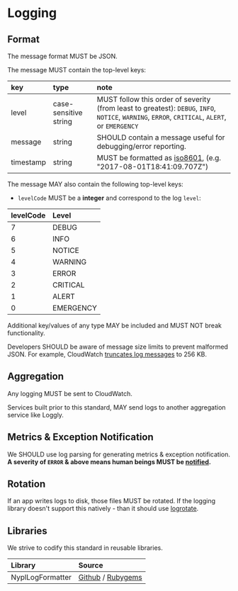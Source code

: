 # Logging

## Format

The message format MUST be JSON.

The message MUST contain the top-level keys:

| key            | type                 | note
| :------------- | :-------------       | :-------------
| level          | case-sensitive string| MUST follow this order of severity (from least to greatest): `DEBUG`, `INFO`, `NOTICE`, `WARNING`, `ERROR`, `CRITICAL`, `ALERT`, or `EMERGENCY`
| message        | string               |SHOULD contain a message useful for debugging/error reporting.
| timestamp      | string               |MUST be formatted as [iso8601](https://en.wikipedia.org/wiki/ISO_8601), (e.g. "2017-08-01T18:41:09.707Z")

The message MAY also contain the following top-level keys:

- `levelCode` MUST be a **integer** and correspond to the log `level`:

| levelCode      | Level          |
| :------------- | :------------- |
| 7              | DEBUG          |
| 6              | INFO           |
| 5              | NOTICE         |
| 4              | WARNING        |
| 3              | ERROR          |
| 2              | CRITICAL       |
| 1              | ALERT          |
| 0              | EMERGENCY      |

Additional key/values of any type MAY be included and MUST NOT break functionality.

Developers SHOULD be aware of message size limits to prevent malformed JSON. For example, CloudWatch [truncates log messages](http://docs.aws.amazon.com/AmazonCloudWatch/latest/logs/cloudwatch_limits_cwl.html) to 256 KB.

## Aggregation

Any logging MUST be sent to CloudWatch.

Services built prior to this standard, MAY send logs to another aggregation service like Loggly.

## Metrics & Exception Notification

We SHOULD use log parsing for generating metrics & exception notification.  
**A severity of `ERROR` & above means human beings MUST be [notified](alerting.md).**

## Rotation

If an app writes logs to disk, those files MUST be rotated.
If the logging library doesn't support this natively - than it should use [logrotate](https://linux.die.net/man/8/logrotate).

## Libraries

We strive to codify this standard in reusable libraries.

| Library          | Source                                                                                                                |
|:-----------------|:----------------------------------------------------------------------------------------------------------------------|
| NyplLogFormatter | [Github](https://github.com/NYPL/ruby_nypl_log_formatter) / [Rubygems](https://rubygems.org/gems/nypl_log_formatter/) |
